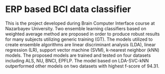 # ERP based BCI data classifier
This is the project developed during Brain Computer Interface course at Nazarbayev University. Two ensemble learning classifiers based on weighted average method are proposed in order to produce robust results for many subjects utilizing generic training (GT). The models utilized to create ensemble algorithms are linear discriminant analysis (LDA), linear regression (LR), support vector machine (SVM), k-nearest neighbor (kNN) models. The proposed models are trained and tested on four datasets including ALS, NU, BNCI, EPFLP. The model based on LDA-SVC-kNN outperformed other models on two datasets with highest f-score of 94.31.
